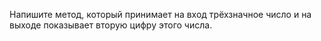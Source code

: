 Напишите метод, который принимает на вход трёхзначное число и на выходе показывает вторую цифру этого числа.